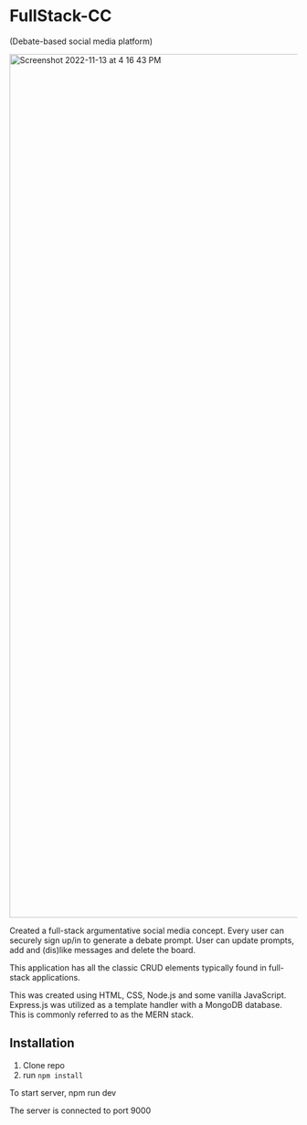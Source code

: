 # FullStack-CC
(Debate-based social media platform)

<img width="1512" alt="Screenshot 2022-11-13 at 4 16 43 PM" src="https://user-images.githubusercontent.com/112451869/201545085-990a8f56-1af6-42ec-8f97-5906813d4f92.png">

Created a full-stack argumentative social media concept. Every user can securely sign up/in to generate a debate prompt. User can update prompts, add and (dis)like messages and delete the board.

This application has all the classic CRUD elements typically found in full-stack applications.


This was created using HTML, CSS, Node.js and some vanilla JavaScript. Express.js was utilized as a template handler with a MongoDB database.
This is commonly referred to as the MERN stack.


 ## Installation

1. Clone repo
2. run `npm install`



 To start server, npm run dev
 
 The server is connected to port 9000

